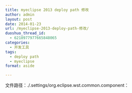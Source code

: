 ```yaml
---
title: myeclipse 2013 deploy path 修改
author: admin
layout: post
date: 2014-01-23
url: /myeclipse-2013-deploy-path-修改/
duoshuo_thread_id:
  - 6218977977665848065
categories:
  - 开发工具
tags:
  - deploy path
  - myeclipse
format: aside

---
```

文件路径：./.settings/org.eclipse.wst.common.component：

<project-modules id=&#8221;moduleCoreId&#8221; project-version=&#8221;1.5.0&#8243;>
  
<wb-module deploy-name=&#8221;web&#8221;>
  
<wb-resource deploy-path=&#8221;/&#8221; source-path=&#8221;/WebRoot&#8221; tag=&#8221;defaultRootSource&#8221;/>
  
<wb-resource deploy-path=&#8221;/WEB-INF/classes&#8221; source-path=&#8221;/src&#8221;/>
  
<property name=&#8221;context-root&#8221; value=&#8221;web&#8221;/>
  
<property name=&#8221;java-output-path&#8221; value=&#8221;/web/WebRoot/WEB-INF/classes&#8221;/>
  
</wb-module>
  
</project-modules>
